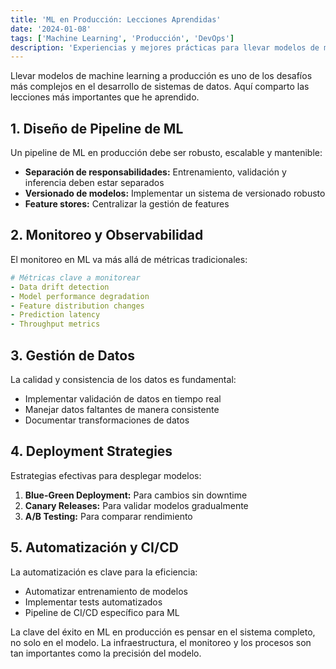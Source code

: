 ```yaml
---
title: 'ML en Producción: Lecciones Aprendidas'
date: '2024-01-08'
tags: ['Machine Learning', 'Producción', 'DevOps']
description: 'Experiencias y mejores prácticas para llevar modelos de machine learning a producción'
---
```


Llevar modelos de machine learning a producción es uno de los desafíos más complejos en el desarrollo de sistemas de datos. Aquí comparto las lecciones más importantes que he aprendido.

## 1. Diseño de Pipeline de ML

Un pipeline de ML en producción debe ser robusto, escalable y mantenible:

- **Separación de responsabilidades:** Entrenamiento, validación y inferencia deben estar separados
- **Versionado de modelos:** Implementar un sistema de versionado robusto
- **Feature stores:** Centralizar la gestión de features

## 2. Monitoreo y Observabilidad

El monitoreo en ML va más allá de métricas tradicionales:

```yaml
# Métricas clave a monitorear
- Data drift detection
- Model performance degradation
- Feature distribution changes
- Prediction latency
- Throughput metrics
```

## 3. Gestión de Datos

La calidad y consistencia de los datos es fundamental:

- Implementar validación de datos en tiempo real
- Manejar datos faltantes de manera consistente
- Documentar transformaciones de datos

## 4. Deployment Strategies

Estrategias efectivas para desplegar modelos:

1. **Blue-Green Deployment:** Para cambios sin downtime
2. **Canary Releases:** Para validar modelos gradualmente
3. **A/B Testing:** Para comparar rendimiento

## 5. Automatización y CI/CD

La automatización es clave para la eficiencia:

- Automatizar entrenamiento de modelos
- Implementar tests automatizados
- Pipeline de CI/CD específico para ML

La clave del éxito en ML en producción es pensar en el sistema completo, no solo en el modelo. La infraestructura, el monitoreo y los procesos son tan importantes como la precisión del modelo.
